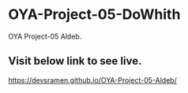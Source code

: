 # OYA-Project-05-DoWhith
 OYA Project-05 Aldeb.
## Visit below link to see live.
https://devsramen.github.io/OYA-Project-05-Aldeb/

